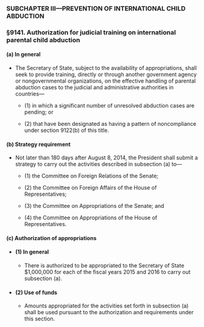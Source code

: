 ### SUBCHAPTER III—PREVENTION OF INTERNATIONAL CHILD ABDUCTION

### §9141. Authorization for judicial training on international parental child abduction
#### (a) In general
* The Secretary of State, subject to the availability of appropriations, shall seek to provide training, directly or through another government agency or nongovernmental organizations, on the effective handling of parental abduction cases to the judicial and administrative authorities in countries—

  * (1) in which a significant number of unresolved abduction cases are pending; or

  * (2) that have been designated as having a pattern of noncompliance under section 9122(b) of this title.

#### (b) Strategy requirement
* Not later than 180 days after August 8, 2014, the President shall submit a strategy to carry out the activities described in subsection (a) to—

  * (1) the Committee on Foreign Relations of the Senate;

  * (2) the Committee on Foreign Affairs of the House of Representatives;

  * (3) the Committee on Appropriations of the Senate; and

  * (4) the Committee on Appropriations of the House of Representatives.

#### (c) Authorization of appropriations
* #### (1) In general
  * There is authorized to be appropriated to the Secretary of State $1,000,000 for each of the fiscal years 2015 and 2016 to carry out subsection (a).

* #### (2) Use of funds
  * Amounts appropriated for the activities set forth in subsection (a) shall be used pursuant to the authorization and requirements under this section.
